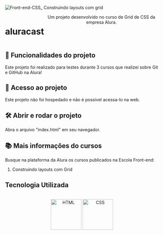 ![Front-end-CSS_ Construindo layouts com grid](https://github.com/GabrielFMontoni/aluracast/assets/121250213/08932f61-b865-4a79-9ce6-26108344c5a8)
<div style="display: flex;" align="center"><br>
<h1>aluracast</h1>
Um projeto desenvolvido no curso de Grid de CSS da empresa Alura.
</div>



##  :hammer: Funcionalidades do projeto
Este projeto foi realizado para testes durante 3 cursos que realizei sobre Git e GitHub na Alura!

## :file_folder: Acesso ao projeto
Este projeto não foi hospedado e não é possível acessa-lo na web.

## :hammer_and_wrench: Abrir e rodar o projeto
Abra o arquivo "index.html" em seu navegador.

## :books: Mais informações do cursos
Busque na plataforma da Alura os cursos publicados na Escola Front-end:
1. Construindo layouts com Grid

## Tecnologia Utilizada
<div style="display: inline_block" align="center"><br>
  <center><img align="center" alt="HTML" height="100" width="100" src="https://user-images.githubusercontent.com/121250213/233282210-2732ec05-13f8-4160-a2ff-0f75621f0228.png">
  <img align="center" alt="CSS" height="100" width="100" src="https://user-images.githubusercontent.com/121250213/233278515-41389f2e-8436-4b82-8bbe-67c236cdfbeb.png">
  </center>
</div>
